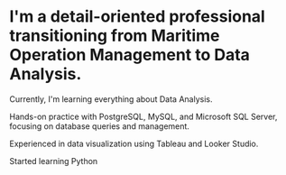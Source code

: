 # I'm a detail-oriented professional transitioning from Maritime Operation Management to Data Analysis. 
Currently, I'm learning everything about Data Analysis.

Hands-on practice with PostgreSQL, MySQL, and Microsoft SQL Server, focusing on database queries and management.

Experienced in data visualization using Tableau and Looker Studio.

Started learning Python
